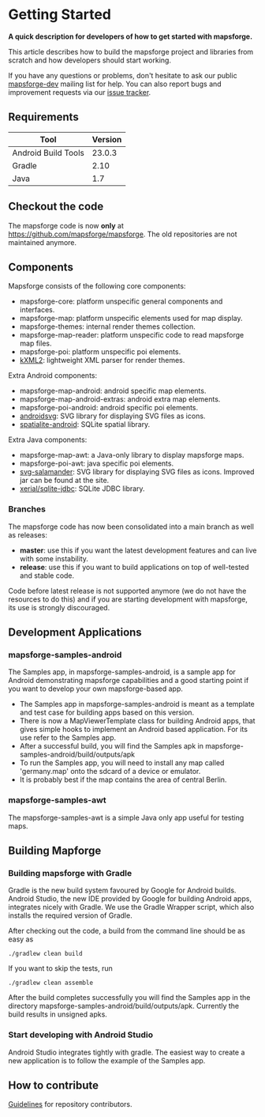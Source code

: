 # Getting Started

**A quick description for developers of how to get started with mapsforge.**

This article describes how to build the mapsforge project and libraries from scratch and how developers should start working.

If you have any questions or problems, don't hesitate to ask our public [mapsforge-dev](https://groups.google.com/group/mapsforge-dev) mailing list for help. You can also report bugs and improvement requests via our [issue tracker](https://github.com/mapsforge/mapsforge/issues).

## Requirements
|Tool|Version|
|----|-------|
|Android Build Tools|23.0.3|
|Gradle|2.10|
|Java|1.7|

## Checkout the code

The mapsforge code is now **only** at https://github.com/mapsforge/mapsforge. The old repositories are not maintained anymore.

## Components

Mapsforge consists of the following core components:

- mapsforge-core: platform unspecific general components and interfaces.
- mapsforge-map: platform unspecific elements used for map display.
- mapsforge-themes: internal render themes collection.
- mapsforge-map-reader: platform unspecific code to read mapsforge map files.
- mapsforge-poi: platform unspecific poi elements.
- [kXML2](http://www.kxml.org/): lightweight XML parser for render themes.

Extra Android components:

- mapsforge-map-android: android specific map elements.
- mapsforge-map-android-extras: android extra map elements.
- mapsforge-poi-android: android specific poi elements.
- [androidsvg](http://bigbadaboom.github.io/androidsvg/): SVG library for displaying SVG files as icons.
- [spatialite-android](https://www.gaia-gis.it/fossil/libspatialite/wiki?name=splite-android): SQLite spatial library.

Extra Java components:

- mapsforge-map-awt: a Java-only library to display mapsforge maps.
- mapsforge-poi-awt: java specific poi elements.
- [svg-salamander](https://svgsalamander.java.net/): SVG library for displaying SVG files as icons. Improved jar can be found at the site.
- [xerial/sqlite-jdbc](https://github.com/xerial/sqlite-jdbc): SQLite JDBC library.

### Branches

The mapsforge code has now been consolidated into a main branch as well as releases:
- **master**: use this if you want the latest development features and can live with some instability.
- **release**: use this if you want to build applications on top of well-tested and stable code.

Code before latest release is not supported anymore (we do not have the resources to do this) and if you are starting development with mapsforge, its use is strongly discouraged.

## Development Applications

### mapsforge-samples-android

 The Samples app, in mapsforge-samples-android, is a sample app for Android demonstrating mapsforge capabilities and a good starting point if you want to develop your own mapsforge-based app.
- The Samples app in mapsforge-samples-android is meant as a template and test case for building apps based on this version.
- There is now a MapViewerTemplate class for building Android apps, that gives simple hooks to implement an Android based application. For its use refer to the Samples app.
- After a successful build, you will find the Samples apk in mapsforge-samples-android/build/outputs/apk
- To run the Samples app, you will need to install any map called 'germany.map' onto the sdcard of a device or emulator.
- It is probably best if the map contains the area of central Berlin.

### mapsforge-samples-awt

The mapsforge-samples-awt is a simple Java only app useful for testing maps.

## Building Mapforge

### Building mapsforge with Gradle

Gradle is the new build system favoured by Google for Android builds. Android Studio, the new IDE provided by Google for building Android apps, integrates nicely with Gradle. We use the Gradle Wrapper script, which also installs the required version of Gradle.

After checking out the code, a build from the command line should be as easy as 

    ./gradlew clean build

If you want to skip the tests, run 

    ./gradlew clean assemble

After the build completes successfully you will find the Samples app in the directory mapsforge-samples-android/build/outputs/apk. Currently the build results in unsigned apks.

### Start developing with Android Studio

Android Studio integrates tightly with gradle. The easiest way to create a new application is to follow the example of the Samples app. 

## How to contribute

[Guidelines](../.github/CONTRIBUTING.md) for repository contributors.